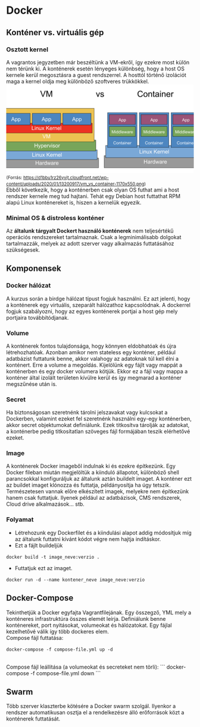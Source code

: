# Docker
## Konténer vs. virtuális gép
### Osztott kernel
A vagrantos jegyzetben már beszéltünk a VM-ekről, így ezekre most külön nem térünk ki. A konténerek esetén lényeges különbség, hogy a host OS kernele kerül megosztásra a guest rendszerrel. A hosttól történő izolációt maga a kernel oldja meg különböző szoftveres trükkökkel. <br>
![vm_vs_container](images/vm_vs_container.png)<br>
<small>(Forrás: https://d1bbu1rz26yvjt.cloudfront.net/wp-content/uploads/2020/01/13200917/vm_vs_container-1170x550.png)</small><br>
Ebből következik, hogy a konténerben csak olyan OS futhat ami a host rendszer kernele meg tud hajtani. Tehát egy Debian host futtathat RPM alapú Linux konténereket is, hiszen a kernelük egyezik.

### Minimal OS & distroless konténer
Az __általunk tárgyalt Dockert használó konténerek__ nem teljesértékű operációs rendszereket tartalmaznak. Csak a legminimálisabb dolgokat tartalmazzák, melyek az adott szerver vagy alkalmazás futtatásához szükségesek.

## Komponensek
### Docker hálózat
A kurzus során a birdge hálózat típust fogjuk használni. Ez azt jelenti, hogy a konténerek egy virtuális, szeparált hálózathoz kapcsolódnak. A dockerrel fogjuk szabályozni, hogy az egyes konténerek portjai a host gép mely portjaira továbbítódjanak.

### Volume
A konténerek fontos tulajdonsága, hogy könnyen eldobhatóak és újra létrehozhatóak. Azonban amikor nem stateless egy konténer, például adatbázist futtatunk benne, akkor valahogy az adatoknak túl kell élni a konténert. Erre a volume a megoldás. Kijelölünk egy fájlt vagy mappát a konténerben és egy docker volumera kötjük. Ekkor ez a fájl vagy mappa a konténer által izolált területen kívülre kerül és így megmarad a konténer megszűnése után is.

### Secret
Ha biztonságosan szeretnénk tárolni jelszavakat vagy kulcsokat a Dockerben, valamint ezeket fel szeretnénk használni egy-egy konténerben, akkor secret objektumokat definiálunk. Ezek titkosítva tárolják az adatokat, a konténerbe pedig titkosítatlan szöveges fájl formájában teszik elérhetővé ezeket.

### Image
A konténerek Docker imageből indulnak ki és ezekre építkezünk. Egy Docker fileban miután megjelöltük a kiinduló állapotot, különböző shell parancsokkal konfiguráljuk az általunk aztán buildelt imaget. A konténer ezt az buildet imaget klónozza és futtatja, példányosítja ha úgy tetszik. Természetesen vannak előre elkészített imagek, melyekre nem építkezünk hanem csak futtatjuk. Ilyenek például az adatbázisok, CMS rendszerek, Cloud drive alkalmazások... stb. 

### Folyamat
- Létrehozunk egy Dockerfilet és a kiindulási alapot addig módosítjuk míg az általunk futtatni kívánt kódot végre nem hajtja indításkor.
- Ezt a fájlt buildeljük 
```
docker build -t image_neve:verzio .
```
- Futtatjuk ezt az imaget.
```
docker run -d --name kontener_neve image_neve:verzio
```

## Docker-Compose
Tekinthetjük a Docker egyfajta Vagrantfilejának. Egy összegző, YML mely a konténeres infrastruktúra összes elemét leírja. Definiálunk benne konténereket, port nyitásokat, volumeokat és hálózatokat. Egy fájlal kezelhetővé válik így több dockeres elem.<br>
Compose fájl futtatása:
```
docker-compose -f compose-file.yml up -d
```
<br>
Compose fájl leállítása (a volumeokat és secreteket nem törli):
```
docker-compose -f compose-file.yml down
```

## Swarm
Több szerver klaszterbe kötésére a Docker swarm szolgál. Ilyenkor a rendszer automatikusan osztja el a rendelkezésre álló erőforrások közt a konténerek futtatását.